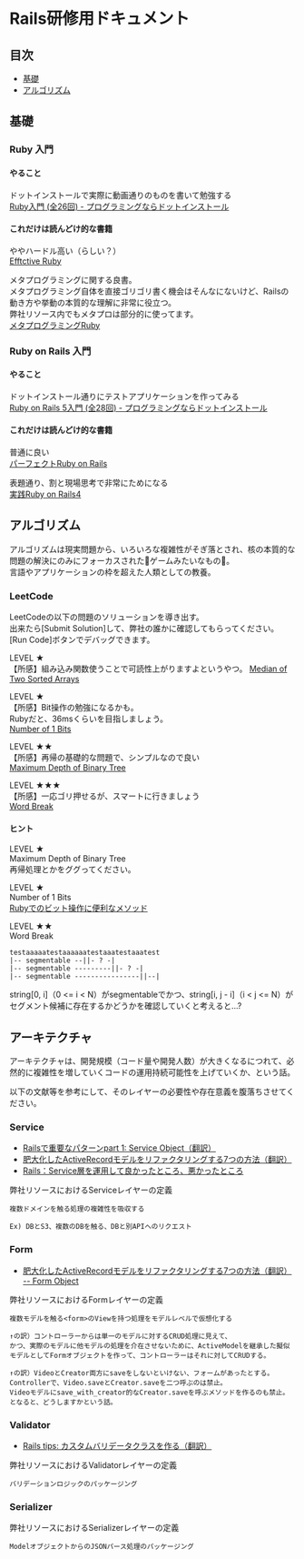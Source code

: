 # Rails研修用ドキュメント

## 目次
- [基礎](#基礎)
- [アルゴリズム](#アルゴリズム)

## 基礎

### Ruby 入門

#### やること
ドットインストールで実際に動画通りのものを書いて勉強する  
[Ruby入門 (全26回) - プログラミングならドットインストール](https://dotinstall.com/lessons/basic_ruby_v3)


#### これだけは読んどけ的な書籍
ややハードル高い（らしい？）  
[Efftctive Ruby](https://www.amazon.co.jp/Effective-Ruby-Peter-J-Jones/dp/4798139823/ref=pd_sim_14_4?_encoding=UTF8&pd_rd_i=4798139823&pd_rd_r=b2dd6759-6250-11e8-b101-733d61fa990d&pd_rd_w=7JR8i&pd_rd_wg=e9sER&pf_rd_i=desktop-dp-sims&pf_rd_m=AN1VRQENFRJN5&pf_rd_p=7990452376513976631&pf_rd_r=KHKPFFQ29JFJJNDW932B&pf_rd_s=desktop-dp-sims&pf_rd_t=40701&psc=1&refRID=KHKPFFQ29JFJJNDW932B)

メタプログラミングに関する良書。  
メタプログラミング自体を直接ゴリゴリ書く機会はそんなにないけど、Railsの動き方や挙動の本質的な理解に非常に役立つ。  
弊社リソース内でもメタプロは部分的に使ってます。  
[メタプログラミングRuby](https://www.amazon.co.jp/%E3%83%A1%E3%82%BF%E3%83%97%E3%83%AD%E3%82%B0%E3%83%A9%E3%83%9F%E3%83%B3%E3%82%B0Ruby-%E7%AC%AC2%E7%89%88-Paolo-Perrotta/dp/4873117437/ref=pd_sbs_14_1?_encoding=UTF8&pd_rd_i=4873117437&pd_rd_r=b7f96266-6250-11e8-86cf-43f26d2315b4&pd_rd_w=3q7fV&pd_rd_wg=2akQ9&pf_rd_i=desktop-dp-sims&pf_rd_m=AN1VRQENFRJN5&pf_rd_p=5805929820760247504&pf_rd_r=K4JYATPN9YYS8EGV5P2Q&pf_rd_s=desktop-dp-sims&pf_rd_t=40701&psc=1&refRID=K4JYATPN9YYS8EGV5P2Q)


### Ruby on Rails 入門

#### やること
ドットインストール通りにテストアプリケーションを作ってみる  
[Ruby on Rails 5入門 (全28回) - プログラミングならドットインストール](https://dotinstall.com/lessons/basic_ruby_v3)


#### これだけは読んどけ的な書籍
普通に良い  
[パーフェクトRuby on Rails](https://www.amazon.co.jp/%E3%83%91%E3%83%BC%E3%83%95%E3%82%A7%E3%82%AF%E3%83%88-Ruby-Rails-%E3%81%99%E3%81%8C%E3%82%8F%E3%82%89-%E3%81%BE%E3%81%95%E3%81%AE%E3%82%8A/dp/4774165166/ref=pd_sbs_14_14?_encoding=UTF8&pd_rd_i=4774165166&pd_rd_r=0e11f13e-6251-11e8-865c-a33d922cb783&pd_rd_w=EdemL&pd_rd_wg=hyfju&pf_rd_i=desktop-dp-sims&pf_rd_m=AN1VRQENFRJN5&pf_rd_p=5805929820760247504&pf_rd_r=83A4SRMJXXEX3PYEWPS5&pf_rd_s=desktop-dp-sims&pf_rd_t=40701&psc=1&refRID=83A4SRMJXXEX3PYEWPS5)

表題通り、割と現場思考で非常にためになる  
[実践Ruby on Rails4](https://www.amazon.co.jp/%E5%AE%9F%E8%B7%B5Ruby-Rails-4-%E7%8F%BE%E5%A0%B4%E3%81%AE%E3%83%97%E3%83%AD%E3%81%8B%E3%82%89%E5%AD%A6%E3%81%B6%E6%9C%AC%E6%A0%BCWeb%E3%83%97%E3%83%AD%E3%82%B0%E3%83%A9%E3%83%9F%E3%83%B3%E3%82%B0-%E9%BB%92%E7%94%B0/dp/4844335928/ref=pd_sbs_14_9?_encoding=UTF8&pd_rd_i=4844335928&pd_rd_r=a9eacb77-6251-11e8-9f05-4bb9f3f6a434&pd_rd_w=EqWCY&pd_rd_wg=lzr91&pf_rd_i=desktop-dp-sims&pf_rd_m=AN1VRQENFRJN5&pf_rd_p=5805929820760247504&pf_rd_r=44H1HSXG4W82JJHC72F8&pf_rd_s=desktop-dp-sims&pf_rd_t=40701&psc=1&refRID=44H1HSXG4W82JJHC72F8)


## アルゴリズム

アルゴリズムは現実問題から、いろいろな複雑性がそぎ落とされ、核の本質的な問題の解決にのみにフォーカスされたゲームみたいなもの。  
言語やアプリケーションの枠を超えた人類としての教養。  

### LeetCode

LeetCodeの以下の問題のソリューションを導き出す。  
出来たら[Submit Solution]して、弊社の誰かに確認してもらってください。  
[Run Code]ボタンでデバッグできます。

LEVEL ★  
【所感】組み込み関数使うことで可読性上がりますよというやつ。
[Median of Two Sorted Arrays](https://leetcode.com/problems/median-of-two-sorted-arrays/description/)

LEVEL ★  
【所感】Bit操作の勉強になるかも。  
Rubyだと、36msくらいを目指しましょう。  
[Number of 1 Bits](https://leetcode.com/problems/number-of-1-bits/description/)

LEVEL ★★  
【所感】再帰の基礎的な問題で、シンプルなので良い  
[Maximum Depth of Binary Tree](https://leetcode.com/problems/maximum-depth-of-binary-tree/description/)

LEVEL ★★★  
【所感】一応ゴリ押せるが、スマートに行きましょう  
[Word Break](https://leetcode.com/problems/maximum-depth-of-binary-tree/description/)

#### ヒント

LEVEL ★  
Maximum Depth of Binary Tree  
再帰処理とかをググってください。  

LEVEL ★  
Number of 1 Bits  
[Rubyでのビット操作に便利なメソッド](https://qiita.com/jkr_2255/items/8e29dce1999f3f6b69ad)

LEVEL ★★  
Word Break  
```
testaaaaatestaaaaaatestaaatestaaatest  
|-- segmentable --||- ? -|  
|-- segmentable ---------||- ? -|  
|-- segmentable ----------------||--|  
```
string[0, i]（0 <= i < N）がsegmentableでかつ、string[i, j - i]（i < j <= N）がセグメント候補に存在するかどうかを確認していくと考えると...?


## アーキテクチャ

アーキテクチャは、開発規模（コード量や開発人数）が大きくなるにつれて、必然的に複雑性を増していくコードの運用持続可能性を上げていくか、という話。

以下の文献等を参考にして、そのレイヤーの必要性や存在意義を腹落ちさせてください。

### Service
- [Railsで重要なパターンpart 1: Service Object（翻訳）](https://techracho.bpsinc.jp/hachi8833/2017_10_16/46482)  
- [肥大化したActiveRecordモデルをリファクタリングする7つの方法（翻訳）](https://techracho.bpsinc.jp/hachi8833/2013_11_19/14738)  
- [Rails：Service層を運用して良かったところ、悪かったところ](https://qiita.com/joooee0000/items/369fd4676cd9dfb1f6eb)

弊社リソースにおけるServiceレイヤーの定義
```
複数ドメインを触る処理の複雑性を吸収する

Ex) DBとS3、複数のDBを触る、DBと別APIへのリクエスト
```

### Form 
- [肥大化したActiveRecordモデルをリファクタリングする7つの方法（翻訳） -- Form Object](https://techracho.bpsinc.jp/hachi8833/2013_11_19/14738#form-object)  

弊社リソースにおけるFormレイヤーの定義
```
複数モデルを触る<form>のViewを持つ処理をモデルレベルで仮想化する

↑の訳）コントローラーからは単一のモデルに対するCRUD処理に見えて、
かつ、実際のモデルに他モデルの処理を介在させないために、ActiveModelを継承した擬似モデルとしてFormオブジェクトを作って、コントローラーはそれに対してCRUDする。

↑の訳）VideoとCreator両方にsaveをしないといけない、フォームがあったとする。
Controllerで、Video.saveとCreator.saveを二つ呼ぶのは禁止。
Videoモデルにsave_with_creator的なCreator.saveを呼ぶメソッドを作るのも禁止。
となると、どうしますかという話。
```

### Validator
- [Rails tips: カスタムバリデータクラスを作る（翻訳）](https://techracho.bpsinc.jp/hachi8833/2018_02_13/52286)

弊社リソースにおけるValidatorレイヤーの定義
```
バリデーションロジックのパッケージング
```

### Serializer

弊社リソースにおけるSerializerレイヤーの定義
```
ModelオブジェクトからのJSONパース処理のパッケージング
```
